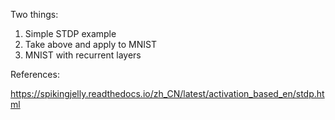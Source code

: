 Two things:
1. Simple STDP example
3. Take above and apply to MNIST
2. MNIST with recurrent layers

References:

https://spikingjelly.readthedocs.io/zh_CN/latest/activation_based_en/stdp.html